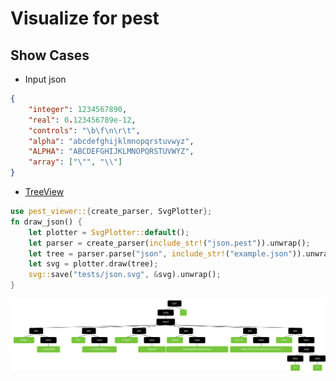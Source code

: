 Visualize for pest
==================

## Show Cases

- Input json

```json
{
    "integer": 1234567890,
    "real": 0.123456789e-12,
    "controls": "\b\f\n\r\t",
    "alpha": "abcdefghijklmnopqrstuvwyz",
    "ALPHA": "ABCDEFGHIJKLMNOPQRSTUVWYZ",
    "array": ["\"", "\\"]
}
```


- [TreeView](./projects/pest-viewer/tests/main.rs)


```rs
use pest_viewer::{create_parser, SvgPlotter};
fn draw_json() {
    let plotter = SvgPlotter::default();
    let parser = create_parser(include_str!("json.pest")).unwrap();
    let tree = parser.parse("json", include_str!("example.json")).unwrap();
    let svg = plotter.draw(tree);
    svg::save("tests/json.svg", &svg).unwrap();
}
```

![](./projects/pest-viewer/tests/json.svg)